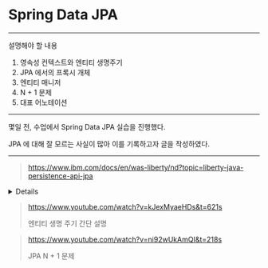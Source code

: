 
# Spring Data JPA

---

설명해야 할 내용

1. 영속성 컨텍스트와 엔티티 생명주기
2. JPA 에서의 프록시 개체
3. 엔티티 매니저
4. N + 1 문제
5. 대표 어노테이션

---

몇일 전, 수업에서 Spring Data JPA 실습을 진행했다.

JPA 에 대해 잘 모르는 사실이 많아 이를 기록하고자 글을 작성하였다.

---


> https://www.ibm.com/docs/en/was-liberty/nd?topic=liberty-java-persistence-api-jpa

<details>

- Persistence unit 

    Defines a complete Object-Relational Model mapping Java classes (entities + supporting structures) with a relational database. The EntityManagerFactory uses this data to create a persistence context that can be accessed through the EntityManager.


- EntityManagerFactory

    Used to create an EntityManager for database interactions. The application server containers typically supply this function, but the EntityManagerFactory is required if you are using JPA application-managed persistence. An instance of an EntityManagerFactory represents a Persistence context.


- Persistence context

    Defines the set of active instances that the application is manipulating currently. You can create the persistence context manually or through injection.


- EntityManager

    The resource manager that maintains the active collection of entity objects that are being used by the application. The EntityManager handles the database interaction and metadata for object-relational mappings. An instance of an EntityManager represents a Persistence context. An application in a container can obtain the EntityManager through injection into the application or by looking it up in the Java component name-space. If the application manages its persistence, the EntityManager is obtained from the EntityManagerFactory.


- Entity objects

    A simple Java class that represents a row in a database table in its simplest form. Entities objects can be concrete classes or abstract classes. They maintain states by using properties or fields.

</details>

> https://www.youtube.com/watch?v=kJexMyaeHDs&t=621s
> 
> 엔티티 생명 주기 간단 설명

> https://www.youtube.com/watch?v=ni92wUkAmQI&t=218s
> 
> JPA N + 1 문제
